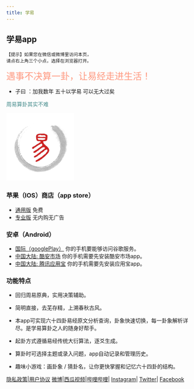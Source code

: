 ```yaml
---
title: 学易
---
```

## 学易app

```
【提示】如果您在微信或微博里访问本页，
请点右上角三个小点，选择在浏览器打开。

```
<font color="#FF9980" size=5>遇事不决算一卦，让易经走进生活！</font>

- 子曰 ：加我数年 五十以学易 可以无大过矣

<font color="#468C8C">周易算卦其实不难</font>

![avatar](/img/icon-60@3x.png)

### 苹果（IOS）商店（app store）
- [通用版](https://apps.apple.com/cn/app/学易/id1533516434) 免费
- [专业版](https://apps.apple.com/cn/app/学易专业版/id1536854357) 无内购无广告

### 安卓（Android）
- [国际（googlePlay）](https://play.google.com/store/apps/details?id=me.suhe.yi) 你的手机要能够访问谷歌服务。
- [中国大陆: 酷安市场](https://www.coolapk.com/apk/168854) 你的手机需要先安装酷安市场app。
- [中国大陆: 腾讯应用宝](https://a.app.qq.com/o/simple.jsp?pkgname=me.suhe.yi) 你的手机需要先安装应用宝app。

### 功能特点

- 回归周易原典，实用决策辅助。

- 简明直接，去芜存精，上溯春秋古风。

- 本app可实现六十四卦易经原文分析查询，卦象快速切换，每一卦象解析详尽。是学易算卦之人的随身好帮手。

- 起卦方式遵循易经传统大衍算法，逐爻生成。

- 算卦时可选择主题或录入问题，app自动记录和管理历史。

- 趣味小游戏：画卦象 / 猜卦名，让你更快掌握和记忆六十四卦的结构。


[隐私政策](yi-private-info.md)|[用户协议](yi-contract-info.md)
[微博](https://weibo.com/vivotown)|[西瓜视频](https://www.ixigua.com/home/109819681656)|[哔哩哔哩](https://space.bilibili.com/385534)|
[Instagram](https://www.instagram.com/yi.app)| [Twitter](https://twitter.com/alansuhe1)| [Facebook](https://www.facebook.com/%E5%AD%B8%E6%98%93app-109697790830359)